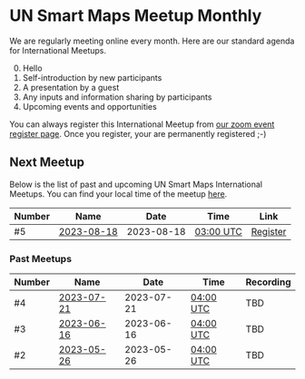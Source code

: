 # UN Smart Maps Meetup Monthly

We are regularly meeting online every month. Here are our standard agenda for International Meetups.

0. Hello
1. Self-introduction by new participants
2. A presentation by a guest
3. Any inputs and information sharing by participants
4. Upcoming events and opportunities

You can always register this International Meetup from [our zoom event register page](https://ucla.zoom.us/meeting/register/tJcoc-mvrTovG920aIcgb-64RaKdVWKTb1Ik). Once you register, your are permanently registered ;-)

## Next Meetup
Below is the list of past and upcoming UN Smart Maps International Meetups. You can find your local time of the meetup [here](https://www.timeanddate.com/worldclock/fixedtime.html?msg=UN+Smart+Maps+International+Meetup&iso=20230721T04&p1=1440&ah=1).

Number | Name | Date | Time | Link
|-------|------|------|------|------|
#5 | [2023-08-18](./2023-08-18.md) | 2023-08-18 | [03:00 UTC](https://www.timeanddate.com/worldclock/fixedtime.html?msg=UN+Smart+Maps+International+Meetup&iso=20230721T04&p1=1440&ah=1) | [Register](https://ucla.zoom.us/meeting/register/tJcoc-mvrTovG920aIcgb-64RaKdVWKTb1Ik)

### Past Meetups
Number | Name | Date | Time | Recording
|-------|------|------|------|------|
#4 | [2023-07-21](./2023-07-21.md) | 2023-07-21 | [04:00 UTC](https://www.timeanddate.com/worldclock/fixedtime.html?msg=UN+Smart+Maps+International+Meetup&iso=20230721T04&p1=1440&ah=1) | TBD
#3 | [2023-06-16](./2023-06-16.md) | 2023-06-16 | [04:00 UTC](https://www.timeanddate.com/worldclock/fixedtime.html?msg=UN+Smart+Maps+International+Meetup&iso=20230526T04&p1=1440&ah=1) | TBD
#2 | [2023-05-26](./2023-05-26.md) | 2023-05-26 | [04:00 UTC](https://www.timeanddate.com/worldclock/fixedtime.html?msg=UN+Smart+Maps+International+Meetup&iso=20230526T04&p1=1440&ah=1) | TBD

